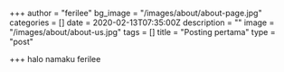 +++
author = "ferilee"
bg_image = "/images/about/about-page.jpg"
categories = []
date = 2020-02-13T07:35:00Z
description = ""
image = "/images/about/about-us.jpg"
tags = []
title = "Posting pertama"
type = "post"

+++
halo namaku ferilee
